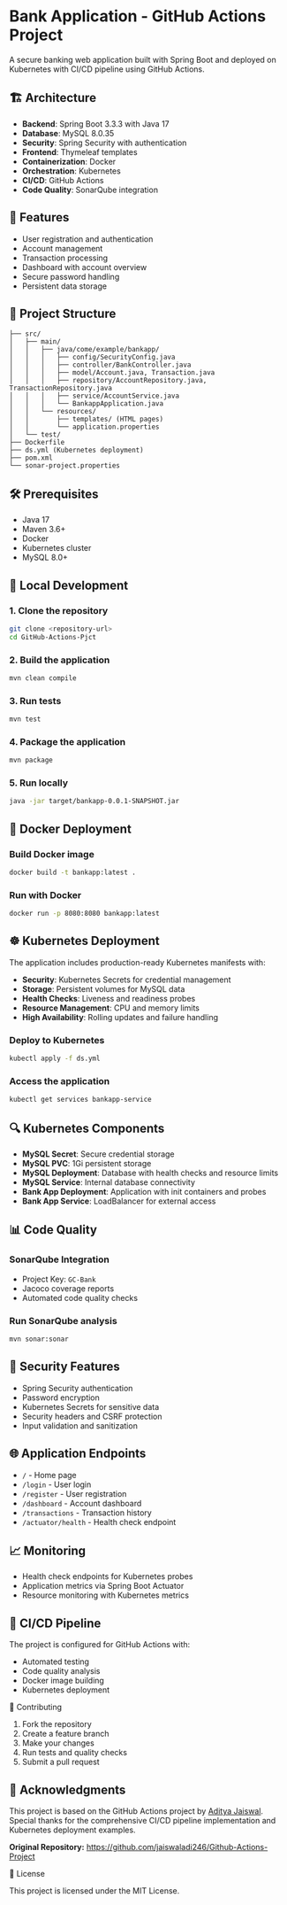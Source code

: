 # Bank Application - GitHub Actions Project

A secure banking web application built with Spring Boot and deployed on Kubernetes with CI/CD pipeline using GitHub Actions.

## 🏗️ Architecture

- **Backend**: Spring Boot 3.3.3 with Java 17
- **Database**: MySQL 8.0.35
- **Security**: Spring Security with authentication
- **Frontend**: Thymeleaf templates
- **Containerization**: Docker
- **Orchestration**: Kubernetes
- **CI/CD**: GitHub Actions
- **Code Quality**: SonarQube integration

## 🚀 Features

- User registration and authentication
- Account management
- Transaction processing
- Dashboard with account overview
- Secure password handling
- Persistent data storage

## 📁 Project Structure

```
├── src/
│   ├── main/
│   │   ├── java/come/example/bankapp/
│   │   │   ├── config/SecurityConfig.java
│   │   │   ├── controller/BankController.java
│   │   │   ├── model/Account.java, Transaction.java
│   │   │   ├── repository/AccountRepository.java, TransactionRepository.java
│   │   │   ├── service/AccountService.java
│   │   │   └── BankappApplication.java
│   │   └── resources/
│   │       ├── templates/ (HTML pages)
│   │       └── application.properties
│   └── test/
├── Dockerfile
├── ds.yml (Kubernetes deployment)
├── pom.xml
└── sonar-project.properties
```

## 🛠️ Prerequisites

- Java 17
- Maven 3.6+
- Docker
- Kubernetes cluster
- MySQL 8.0+

## 🔧 Local Development

### 1. Clone the repository
```bash
git clone <repository-url>
cd GitHub-Actions-Pjct
```

### 2. Build the application
```bash
mvn clean compile
```

### 3. Run tests
```bash
mvn test
```

### 4. Package the application
```bash
mvn package
```

### 5. Run locally
```bash
java -jar target/bankapp-0.0.1-SNAPSHOT.jar
```

## 🐳 Docker Deployment

### Build Docker image
```bash
docker build -t bankapp:latest .
```

### Run with Docker
```bash
docker run -p 8080:8080 bankapp:latest
```

## ☸️ Kubernetes Deployment

The application includes production-ready Kubernetes manifests with:

- **Security**: Kubernetes Secrets for credential management
- **Storage**: Persistent volumes for MySQL data
- **Health Checks**: Liveness and readiness probes
- **Resource Management**: CPU and memory limits
- **High Availability**: Rolling updates and failure handling

### Deploy to Kubernetes
```bash
kubectl apply -f ds.yml
```

### Access the application
```bash
kubectl get services bankapp-service
```

## 🔍 Kubernetes Components

- **MySQL Secret**: Secure credential storage
- **MySQL PVC**: 1Gi persistent storage
- **MySQL Deployment**: Database with health checks and resource limits
- **MySQL Service**: Internal database connectivity
- **Bank App Deployment**: Application with init containers and probes
- **Bank App Service**: LoadBalancer for external access

## 📊 Code Quality

### SonarQube Integration
- Project Key: `GC-Bank`
- Jacoco coverage reports
- Automated code quality checks

### Run SonarQube analysis
```bash
mvn sonar:sonar
```

## 🔐 Security Features

- Spring Security authentication
- Password encryption
- Kubernetes Secrets for sensitive data
- Security headers and CSRF protection
- Input validation and sanitization

## 🌐 Application Endpoints

- `/` - Home page
- `/login` - User login
- `/register` - User registration
- `/dashboard` - Account dashboard
- `/transactions` - Transaction history
- `/actuator/health` - Health check endpoint

## 📈 Monitoring

- Health check endpoints for Kubernetes probes
- Application metrics via Spring Boot Actuator
- Resource monitoring with Kubernetes metrics

## 🚀 CI/CD Pipeline

The project is configured for GitHub Actions with:
- Automated testing
- Code quality analysis
- Docker image building
- Kubernetes deployment

🤝 Contributing

1. Fork the repository
2. Create a feature branch
3. Make your changes
4. Run tests and quality checks
5. Submit a pull request

## 🙏 Acknowledgments

This project is based on the GitHub Actions project by [Aditya Jaiswal](https://github.com/jaiswaladi246/Github-Actions-Project). Special thanks for the comprehensive CI/CD pipeline implementation and Kubernetes deployment examples.

**Original Repository:** https://github.com/jaiswaladi246/Github-Actions-Project

 📝 License

This project is licensed under the MIT License.

